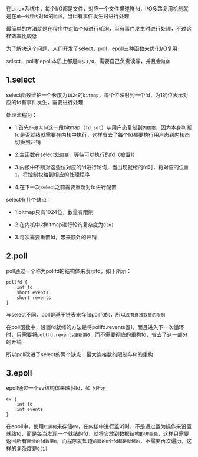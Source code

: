在Linux系统中，每个I/O都是文件，对应一个文件描述符`fd`，I/O多路复用机制就是在`单一线程内`对fd的`监听`，当fd有事件发生时进行处理

最简单的方法就是在程序中对每个fd进行轮询，当有事件发生时进行处理，不过这样效率比较低

为了解决这个问题，人们开发了select，poll，epoll三种函数来优化I/O复用

select，poll和epoll本质上都是`同步I/O`，需要自己负责读写，并且会`阻塞`

## 1.select

select函数维护一个长度为`1024`的`bitmap`，每个位映射到一个fd，为1的位表示对应的fd有事件发生，需要进行处理

处理流程为：

- 1.首先`0~最大fd`这一段bitmap（`fd_set`）从用户态复制到`内核态`，因为本身判断fd是否就绪就需要在内核中执行，这样省去了每个fd都要执行用户态到内核态切换到开销

- 2.主函数在select处`阻塞`，等待可以执行的fd（被置1）

- 3.内核中不断对这些位对应的fd进行轮询，当出现就绪的fd时，将对应的位`置1`，将控制权给到相应的处理程序

- 4.在下一次select之前需要重新对fd进行配置

select有几个缺点：

- 1.bitmap只有1024位，数量有限制

- 2.在内核中对bitmap进行轮询复杂度为`O(n)`

- 3.每次需要重置fd，带来额外的开销

## 2.poll

poll通过一个称为pollfd的结构体来表示fd，如下所示：

```
pollfd {
    int fd
    short events
    short revents
}
```

与select不同，poll是基于链表来存储pollfd的，所以`没有连接数量的限制`

在poll函数中，设置fd就绪的方法是将pollfd.revents置1，而且进入下一次循环时，只需要将`pollfd.revents重新置0`，而不需要彻底的重构fd，省去了这一部分的开销

所以poll改进了select的两个缺点：最大连接数的限制与fd的重构

## 3.epoll

epoll通过一个ev结构体来映射fd，如下所示

```
ev {
    int fd
    int events
}
```

在epoll中，使用`红黑树`来存储ev，在内核中进行监听时，不是通过置为操作来设置就绪fd，而是每当发现一个就绪的fd，就将它放到数据结构的`开始处`，这样只需要返回所有`就绪的fd数量n`，而程序就知道`前面的n个fd都是就绪的`，不需要再次遍历，这样的复杂度是`O(1)`
